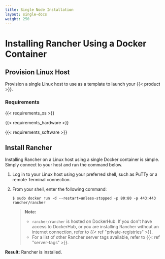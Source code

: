 ```yaml
---
title: Single Node Installation
layout: single-docs
weight: 250
---
```


# Installing Rancher Using a Docker Container

## Provision Linux Host

Provision a single Linux host to use as a template to launch your {{< product >}}.

### Requirements

{{< requirements_os >}}

{{< requirements_hardware >}}

{{< requirements_software >}}

## Install Rancher

Installing Rancher on a Linux host using a single Docker container is simple. Simply connect to your host and run the command below.

1.	Log in to your Linux host using your preferred shell, such as PuTTy or a remote Terminal connection.

2.	From your shell, enter the following command:

	```
	$ sudo docker run -d --restart=unless-stopped -p 80:80 -p 443:443 rancher/rancher
	```

	>**Note:**
	>- `rancher/rancher` is hosted on DockerHub. If you don't have access to DockerHub, or you are installing Rancher without an internet connection, refer to {{< ref "private-registries" >}}.
	>- For a list of other Rancher server tags available, refer to {{< ref "server-tags" >}}.

**Result:** Rancher is installed.
